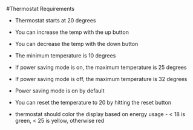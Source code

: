 #Thermostat Requirements

- Thermostat starts at 20 degrees

- You can increase the temp with the up button

- You can decrease the temp with the down button

- The minimum temperature is 10 degrees

- If power saving mode is on, the maximum temperature is 25 degrees

- If power saving mode is off, the maximum temperature is 32 degrees

- Power saving mode is on by default

- You can reset the temperature to 20 by hitting the reset button

- thermostat should color the display based on energy usage - < 18 is green, < 25 is yellow, otherwise red
